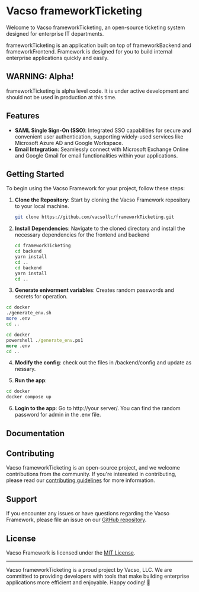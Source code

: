# Vacso frameworkTicketing

Welcome to Vacso frameworkTicketing, an open-source ticketing system designed for enterprise IT departments.

frameworkTicketing is an application built on top of frameworkBackend and frameworkFrontend. Framework is designed for you to build internal enterprise applications quickly and easily.

## WARNING: Alpha!

frameworkTicketing is alpha level code. It is under active development and should not be used in production at this time.

## Features

- **SAML Single Sign-On (SSO)**: Integrated SSO capabilities for secure and convenient user authentication, supporting widely-used services like Microsoft Azure AD and Google Workspace.
- **Email Integration**: Seamlessly connect with Microsoft Exchange Online and Google Gmail for email functionalities within your applications.

## Getting Started

To begin using the Vacso Framework for your project, follow these steps:

1. **Clone the Repository**: Start by cloning the Vacso Framework repository to your local machine.

   ```bash
   git clone https://github.com/vacsollc/frameworkTicketing.git
   ```

2. **Install Dependencies**: Navigate to the cloned directory and install the necessary dependencies for the frontend and backend

   ```bash
   cd frameworkTicketing
   cd backend
   yarn install
   cd ..
   cd backend
   yarn install
   cd ..
   ```

3. **Generate enivorment variables**: Creates random passwords and secrets for operation.

```bash
cd docker
./generate_env.sh
more .env
cd ..
```

```cmd
cd docker
powershell ./generate_env.ps1
more .env
cd ..
```

4. **Modify the config**: check out the files in /backend/config and update as nessary.

5. **Run the app**:

```bash
cd docker
docker compose up
```

6. **Login to the app**: Go to http://your server/. You can find the random password for admin in the .env file.

## Documentation

## Contributing

Vacso frameworkTicketing is an open-source project, and we welcome contributions from the community. If you're interested in contributing, please read our [contributing guidelines](#) for more information.

## Support

If you encounter any issues or have questions regarding the Vacso Framework, please file an issue on our [GitHub repository](https://github.com/vacsollc/framework/issues).

## License

Vacso Framework is licensed under the [MIT License](LICENSE).

---

Vacso frameworkTicketing is a proud project by Vacso, LLC. We are committed to providing developers with tools that make building enterprise applications more efficient and enjoyable. Happy coding! 🚀

```

```

